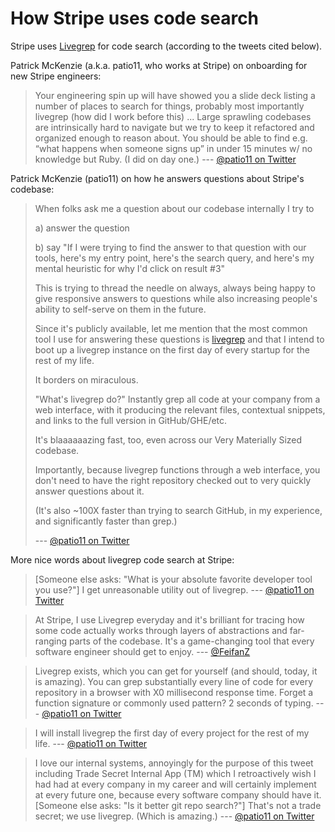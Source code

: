 # How Stripe uses code search

Stripe uses [Livegrep](https://github.com/livegrep/livegrep) for code search (according to the tweets cited below).

Patrick McKenzie (a.k.a. patio11, who works at Stripe) on onboarding for new Stripe engineers:

> Your engineering spin up will have showed you a slide deck listing a number of places to search for things, probably most importantly livegrep (how did I work before this) ... Large sprawling codebases are intrinsically hard to navigate but we try to keep it refactored and organized enough to reason about. You should be able to find e.g. “what happens when someone signs up” in under 15 minutes w/ no knowledge but Ruby. (I did on day one.) --- [@patio11 on Twitter](https://twitter.com/patio11/status/1407695169491669000)

Patrick McKenzie (patio11) on how he answers questions about Stripe's codebase:

> When folks ask me a question about our codebase internally I try to
>
> a) answer the question
>
> b) say "If I were trying to find the answer to that question with our tools, here's my entry point, here's the search query, and here's my mental heuristic for why I'd click on result #3"
>
> This is trying to thread the needle on always, always being happy to give responsive answers to questions while also increasing people's ability to self-serve on them in the future.
>
> Since it's publicly available, let me mention that the most common tool I use for answering these questions is [livegrep](https://github.com/livegrep/livegrep) and that I intend to boot up a livegrep instance on the first day of every startup for the rest of my life.
>
> It borders on miraculous.
>
> "What's livegrep do?" Instantly grep all code at your company from a web interface, with it producing the relevant files, contextual snippets, and links to the full version in GitHub/GHE/etc.
> 
> It's blaaaaaazing fast, too, even across our Very Materially Sized codebase.
>
> Importantly, because livegrep functions through a web interface, you don't need to have the right repository checked out to very quickly answer questions about it.
> 
> (It's also ~100X faster than trying to search GitHub, in my experience, and significantly faster than grep.)
>
> --- [@patio11 on Twitter](https://twitter.com/patio11/status/1086113318769647616)

More nice words about livegrep code search at Stripe:

> [Someone else asks: "What is your absolute favorite developer tool you use?"] I get unreasonable utility out of livegrep. --- [@patio11 on Twitter](https://twitter.com/patio11/status/904702102231855104)

> At Stripe, I use Livegrep everyday and it's brilliant for tracing how some code actually works through layers of abstractions and far-ranging parts of the codebase. It's a game-changing tool that every software engineer should get to enjoy. --- [@FeifanZ](https://twitter.com/FeifanZ/status/1187164899165650944)

> Livegrep exists, which you can get for yourself (and should, today, it is amazing). You can grep substantially every line of code for every repository in a browser with X0 millisecond response time. Forget a function signature or commonly used pattern? 2 seconds of typing. --- [@patio11 on Twitter](https://twitter.com/patio11/status/1100178076355313665)

> I will install livegrep the first day of every project for the rest of my life. --- [@patio11 on Twitter](https://twitter.com/patio11/status/1407697474458767371)

> I love our internal systems, annoyingly for the purpose of this tweet including Trade Secret Internal App (TM) which I retroactively wish I had had at every company in my career and will certainly implement at every future one, because every software company should have it. [Someone else asks: "Is it better git repo search?"] That's not a trade secret; we use livegrep. (Which is amazing.) --- [@patio11 on Twitter](https://twitter.com/patio11/status/1095442374229032960)